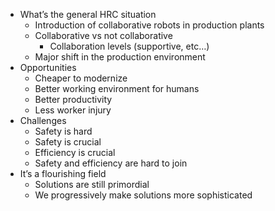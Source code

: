 - What’s the general HRC situation
    - Introduction of collaborative robots in production plants
    - Collaborative vs not collaborative
        - Collaboration levels (supportive, etc…)
    - Major shift in the production environment
- Opportunities
    - Cheaper to modernize
    - Better working environment for humans
    - Better productivity
    - Less worker injury
- Challenges
    - Safety is hard
    - Safety is crucial
    - Efficiency is crucial
    - Safety and efficiency are hard to join
- It’s a flourishing field
    - Solutions are still primordial
    - We progressively make solutions more sophisticated
